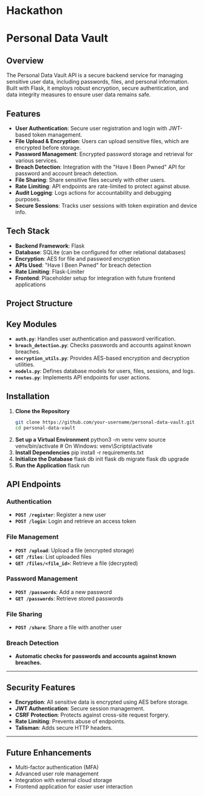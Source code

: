 # Hackathon
# Personal Data Vault

## Overview
The Personal Data Vault API is a secure backend service for managing sensitive user data, including passwords, files, and personal information. Built with Flask, it employs robust encryption, secure authentication, and data integrity measures to ensure user data remains safe.

## Features
- **User Authentication**: Secure user registration and login with JWT-based token management.
- **File Upload & Encryption**: Users can upload sensitive files, which are encrypted before storage.
- **Password Management**: Encrypted password storage and retrieval for various services.
- **Breach Detection**: Integration with the "Have I Been Pwned" API for password and account breach detection.
- **File Sharing**: Share sensitive files securely with other users.
- **Rate Limiting**: API endpoints are rate-limited to protect against abuse.
- **Audit Logging**: Logs actions for accountability and debugging purposes.
- **Secure Sessions**: Tracks user sessions with token expiration and device info.

## Tech Stack
- **Backend Framework**: Flask
- **Database**: SQLite (can be configured for other relational databases)
- **Encryption**: AES for file and password encryption
- **APIs Used**: "Have I Been Pwned" for breach detection
- **Rate Limiting**: Flask-Limiter
- **Frontend**: Placeholder setup for integration with future frontend applications

## Project Structure

## Key Modules
- **`auth.py`**: Handles user authentication and password verification.
- **`breach_detection.py`**: Checks passwords and accounts against known breaches.
- **`encryption_utils.py`**: Provides AES-based encryption and decryption utilities.
- **`models.py`**: Defines database models for users, files, sessions, and logs.
- **`routes.py`**: Implements API endpoints for user actions.

## Installation

1. **Clone the Repository**
   ```bash
   git clone https://github.com/your-username/personal-data-vault.git
   cd personal-data-vault
2. **Set up a Virtual Environment**
   python3 -m venv venv
   source venv/bin/activate   # On Windows: venv\Scripts\activate
3. **Install Dependencies**
   pip install -r requirements.txt
4. **Initialize the Database**
   flask db init
   flask db migrate
   flask db upgrade
5. **Run the Application**
   flask run

## API Endpoints

### Authentication
- **`POST /register`**: Register a new user
- **`POST /login`**: Login and retrieve an access token

### File Management
- **`POST /upload`**: Upload a file (encrypted storage)
- **`GET /files`**: List uploaded files
- **`GET /files/<file_id>`**: Retrieve a file (decrypted)

### Password Management
- **`POST /passwords`**: Add a new password
- **`GET /passwords`**: Retrieve stored passwords

### File Sharing
- **`POST /share`**: Share a file with another user

### Breach Detection
- **Automatic checks for passwords and accounts against known breaches.**

---

## Security Features
- **Encryption**: All sensitive data is encrypted using AES before storage.
- **JWT Authentication**: Secure session management.
- **CSRF Protection**: Protects against cross-site request forgery.
- **Rate Limiting**: Prevents abuse of endpoints.
- **Talisman**: Adds secure HTTP headers.

---

## Future Enhancements
- Multi-factor authentication (MFA)
- Advanced user role management
- Integration with external cloud storage
- Frontend application for easier user interaction


